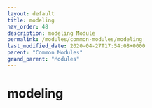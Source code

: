 ```yaml
---
layout: default
title: modeling 
nav_order: 48
description: modeling Module
permalink: /modules/common-modules/modeling
last_modified_date: 2020-04-27T17:54:08+0000
parent: "Common Modules"
grand_parent: "Modules"
---
```


# modeling